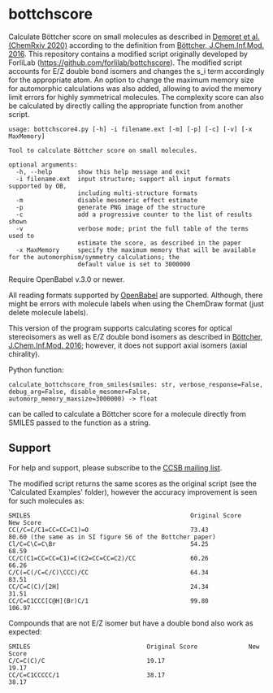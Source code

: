 # bottchscore
Calculate Böttcher score on small molecules as described in [Demoret et al. (ChemRxiv 2020)](https://chemrxiv.org/articles/Synthesis_and_Mechanistic_Interrogation_of_Ginkgo_biloba_Chemical_Space_en_route_to_-Bilobalide/12132939) according to the definition from [Böttcher, J.Chem.Inf.Mod. 2016](https://pubs.acs.org/doi/pdf/10.1021/acs.jcim.5b00723). This repository contains a modified script originally developed by ForliLab (https://github.com/forlilab/bottchscore). The modified script accounts for E/Z double bond isomers and changes the s_i term accordingly for the appropriate atom. An option to change the maximum memory size for automorphic calculations was also added, allowing to aviod the memory limit errors for highly symmetrical molecules. The complexity score can also be calculated by directly calling the appropriate function from another script. 

```
usage: bottchscore4.py [-h] -i filename.ext [-m] [-p] [-c] [-v] [-x MaxMemory]

Tool to calculate Böttcher score on small molecules.

optional arguments:
  -h, --help       show this help message and exit
  -i filename.ext  input structure; support all input formats supported by OB,
                   including multi-structure formats
  -m               disable mesomeric effect estimate
  -p               generate PNG image of the structure
  -c               add a progressive counter to the list of results shown
  -v               verbose mode; print the full table of the terms used to
                   estimate the score, as described in the paper
  -x MaxMemory     specify the maximum memory that will be available for the automorphism/symmetry calculations; the
                   default value is set to 3000000
```
Require OpenBabel v.3.0 or newer.

All reading formats supported by [OpenBabel](http://openbabel.org/wiki/Main_Page) are supported. Although, there might be errors with molecule labels when using the ChemDraw format (just delete molecule labels).

This version of the program supports calculating scores for optical stereoisomers as well as E/Z double bond isomers as described in [Böttcher, J.Chem.Inf.Mod. 2016](https://pubs.acs.org/doi/pdf/10.1021/acs.jcim.5b00723); however, it does not support axial isomers (axial chirality).

Python function:
```
calculate_bottchscore_from_smiles(smiles: str, verbose_response=False, debug_arg=False, disable_mesomer=False, automorp_memory_maxsize=3000000) -> float
```
can be called to calculate a Böttcher score for a molecule directly from SMILES passed to the function as a string. 

## Support
For help and support, please subscribe to the [CCSB mailing list](https://autodocksuite.scripps.edu/support/).


The modified script returns the same scores as the original script (see the 'Calculated Examples' folder), however the accuracy improvement is seen for such molecules as:
```
SMILES                                            Original Score               New Score
CC(/C=C/C1=CC=CC=C1)=O                            73.43                        80.60 (the same as in SI figure S6 of the Bottcher paper)
Cl/C=C\C=C\Br                                     54.25                        68.59
CC/C(C1=CC=CC=C1)=C(C2=CC=CC=C2)/CC               60.26                        66.26
C/C(=C(/C=C/C)\CCC)/CC                            64.34                        83.51
CC/C=C(C)/[2H]                                    24.34                        31.51
CC/C=C1CCC[C@H](Br)C/1                            99.80                        106.97
```
Compounds that are not E/Z isomer but have a double bond also work as expected:
```
SMILES                                Original Score              New Score
C/C=C(C)/C                            19.17                       19.17
CC/C=C1CCCCC/1                        38.17                       38.17 
```